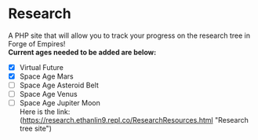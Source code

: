 # Research
A PHP site that will allow you to track your progress on the research tree in Forge of Empires!\
**Current ages needed to be added are below:** 
- [X] Virtual Future
- [X] Space Age Mars
- [ ] Space Age Asteroid Belt
- [ ] Space Age Venus
- [ ] Space Age Jupiter Moon\
Here is the link: (https://research.ethanlin9.repl.co/ResearchResources.html "Research tree site")
